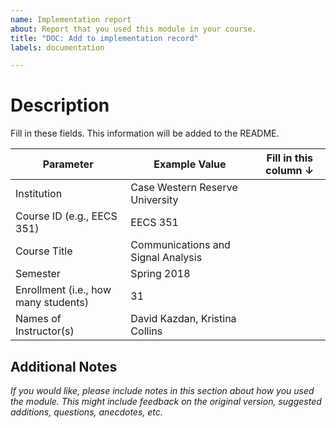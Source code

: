```yaml
---
name: Implementation report
about: Report that you used this module in your course.
title: "DOC: Add to implementation record"
labels: documentation

---
```


# Description
Fill in these fields. This information will be added to the README. 

| Parameter                          | Example Value | Fill in this column ↓|
|------------------------------------|---|---|
| Institution                         |Case Western Reserve University  |   |
| Course ID (e.g., EECS 351)          |EECS 351 |   |
| Course Title                        |Communications and Signal Analysis |   |
| Semester                            |Spring 2018 |   |
| Enrollment (i.e., how many students) |31  |   |
| Names of Instructor(s)               |David Kazdan, Kristina Collins|   |

## Additional Notes
_If you would like, please include notes in this section about how you used the module. This might include feedback on the original version, suggested additions, questions, anecdotes, etc._
